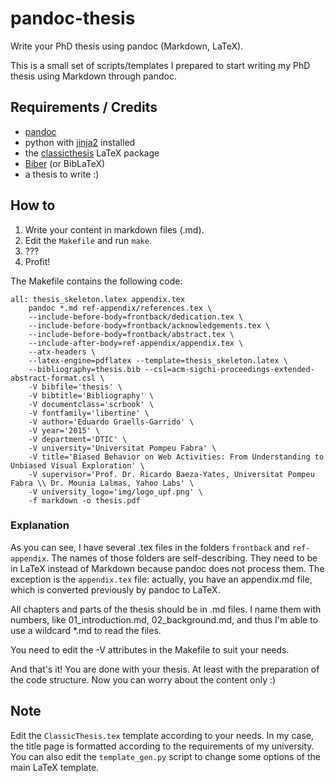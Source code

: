 # pandoc-thesis

Write your PhD thesis using pandoc (Markdown, LaTeX).

This is a small set of scripts/templates I prepared to start writing my PhD thesis using Markdown through pandoc. 

## Requirements / Credits

  * [pandoc](http://johnmacfarlane.net/pandoc)
  * python with [jinja2](http://jinja.pocoo.org/) installed
  * the [classicthesis](http://www.ctan.org/tex-archive/macros/latex/contrib/classicthesis/) LaTeX package
  * [Biber](http://biblatex-biber.sourceforge.net/) (or BibLaTeX)
  * a thesis to write :)
    
## How to

  1. Write your content in markdown files (.md).
  2. Edit the `Makefile` and run `make`.
  3. ???
  4. Profit!
    
The Makefile contains the following code:

```
all: thesis_skeleton.latex appendix.tex
    pandoc *.md ref-appendix/references.tex \
	--include-before-body=frontback/dedication.tex \
	--include-before-body=frontback/acknowledgements.tex \
	--include-before-body=frontback/abstract.tex \
	--include-after-body=ref-appendix/appendix.tex \
	--atx-headers \
	--latex-engine=pdflatex --template=thesis_skeleton.latex \
	--bibliography=thesis.bib --csl=acm-sigchi-proceedings-extended-abstract-format.csl \
	-V bibfile='thesis' \
	-V bibtitle='Bibliography' \
	-V documentclass='scrbook' \
	-V fontfamily='libertine' \
	-V author='Eduardo Graells-Garrido' \
	-V year='2015' \
	-V department='DTIC' \
	-V university='Universitat Pompeu Fabra' \
	-V title='Biased Behavior on Web Activities: From Understanding to Unbiased Visual Exploration' \
	-V supervisor='Prof. Dr. Ricardo Baeza-Yates, Universitat Pompeu Fabra \\ Dr. Mounia Lalmas, Yahoo Labs' \
	-V university_logo='img/logo_upf.png' \
	-f markdown -o thesis.pdf
```

### Explanation
 
As you can see, I have several .tex files in the folders `frontback` and `ref-appendix`. The names of those folders are self-describing. They need to be in LaTeX instead of Markdown because
pandoc does not process them. The exception is the `appendix.tex` file: actually, you have an appendix.md file, which is converted previously by pandoc to LaTeX.

All chapters and parts of the thesis should be in .md files. I name them with numbers, like 01_introduction.md, 02_background.md, and thus I'm able to use a wildcard *.md to 
read the files.

You need to edit the -V attributes in the Makefile to suit your needs.

And that's it! You are done with your thesis. At least with the preparation of the code structure. Now you can worry about the content only :)

 
## Note

Edit the `ClassicThesis.tex` template according to your needs. In my case, the title page is formatted according to the requirements of my university. 
You can also edit the `template_gen.py` script to change some options
of the main LaTeX template.
